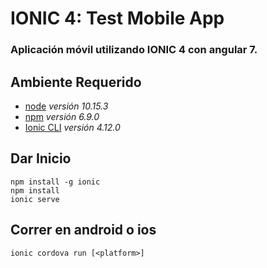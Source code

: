 # IONIC 4: Test Mobile App
### Aplicación móvil utilizando IONIC 4 con angular 7.

## Ambiente Requerido
* [node](https://nodejs.org/es/) *versión 10.15.3*
* [npm](https://www.npmjs.com/) *versión 6.9.0*
* [Ionic CLI](https://github.com/ionic-team/ionic-cli) *versión 4.12.0*

## Dar Inicio
    npm install -g ionic
    npm install
    ionic serve
    
## Correr en android o ios
    ionic cordova run [<platform>]
    
    
    
